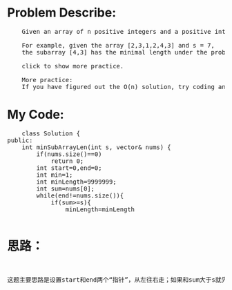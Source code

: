 # Problem Describe:
<pre>
	Given an array of n positive integers and a positive integer s, find the minimal length of a subarray of which the sum ≥ s. If there isn't one, return 0 instead.

	For example, given the array [2,3,1,2,4,3] and s = 7,
	the subarray [4,3] has the minimal length under the problem constraint.

	click to show more practice.

	More practice:
	If you have figured out the O(n) solution, try coding another solution of which the time complexity is O(n log n).
</pre>
# My Code:
<pre>
	class Solution {
public:
    int minSubArrayLen(int s, vector<int>& nums) {
        if(nums.size()==0)
            return 0;
        int start=0,end=0;
        int min=1;
        int minLength=9999999;
        int sum=nums[0];
        while(end!=nums.size()){
            if(sum>=s){
            	minLength=minLength<min?minLength:min;
                sum-=nums[start];
                start++;
                min=end-start+1;
            }
            else if(sum<s){
                end++;
                sum+=nums[end];
                min=end-start+1;
            }
        }
        if(end-start==nums.size() && sum<s)
            return 0;
        return minLength;
    }
};
</pre>
# 思路：
这题主要思路是设置start和end两个“指针”，从左往右走；如果和sum大于s就先将此时的end-start+1和当前minLength比较然后更新minLength和sum，然后start++;如果和小于s就end++，更新sum。

